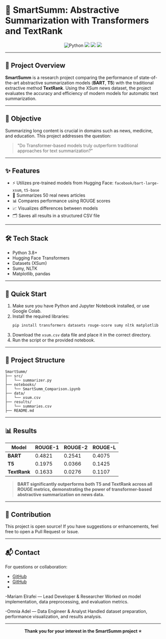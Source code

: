 # 🧾 SmartSumm: Abstractive Summarization with Transformers and TextRank

<div align="center">
  <img src="https://img.shields.io/badge/Python-3.8%2B-blue?logo=python" alt="Python">
  <img src="https://img.shields.io/badge/License-MIT-green">
  <img src="https://img.shields.io/badge/Hugging%20Face-Transformers-yellow?logo=huggingface">
  <img src="https://img.shields.io/badge/Status-Active-success">
</div>

---

## 🚀 Project Overview

**SmartSumm** is a research project comparing the performance of state-of-the-art abstractive summarization models (**BART**, **T5**) with the traditional extractive method **TextRank**. Using the XSum news dataset, the project evaluates the accuracy and efficiency of modern models for automatic text summarization.

---

## 🎯 Objective

Summarizing long content is crucial in domains such as news, medicine, and education. This project addresses the question:

> "Do Transformer-based models truly outperform traditional approaches for text summarization?"

---

## ✨ Features

- ⚡️ Utilizes pre-trained models from Hugging Face: `facebook/bart-large-xsum`, `t5-base`
- 📰 Summarizes 50 real news articles
- 📊 Compares performance using ROUGE scores
- 📈 Visualizes differences between models
- 🗂️ Saves all results in a structured CSV file

---

## 🛠️ Tech Stack

- Python 3.8+
- Hugging Face Transformers
- Datasets (XSum)
- Sumy, NLTK
- Matplotlib, pandas

---

## 🚦 Quick Start

1. Make sure you have Python and Jupyter Notebook installed, or use Google Colab.
2. Install the required libraries:
   ```bash
   pip install transformers datasets rouge-score sumy nltk matplotlib pandas
   ```
3. Download the `xsum.csv` data file and place it in the correct directory.
4. Run the script or the provided notebook.

---

## 📂 Project Structure

```
SmartSumm/
├── src/
│   └── summarizer.py
├── notebooks/
│   └── SmartSumm_Comparison.ipynb
├── data/
│   └── xsum.csv
├── results/
│   └── summaries.csv
├── README.md
```

---

## 📊 Results

| Model     | ROUGE-1 | ROUGE-2 | ROUGE-L |
|-----------|---------|---------|---------|
| **BART**      | 0.4821  | 0.2541  | 0.4075  |
| **T5**        | 0.1975  | 0.0366  | 0.1425  |
| **TextRank**  | 0.1633  | 0.0276  | 0.1107  |

> **BART significantly outperforms both T5 and TextRank across all ROUGE metrics, demonstrating the power of transformer-based abstractive summarization on news data.**

---

## 🤝 Contribution

This project is open source! If you have suggestions or enhancements, feel free to open a Pull Request or Issue.

---

## 📬 Contact

For questions or collaboration:
- [GitHub](https://github.com/Mariam-abdelfttah)
- [GitHub](https://github.com/Omnia-adel1)
- 
-Mariam Elrafei — Lead Developer & Researcher
Worked on model implementation, data preprocessing, and evaluation metrics.

-Omnia Adel — Data Engineer & Analyst
Handled dataset preparation, performance visualization, and results analysis.



---

<div align="center">
  <b>Thank you for your interest in the SmartSumm project ⭐</b>
</div>
